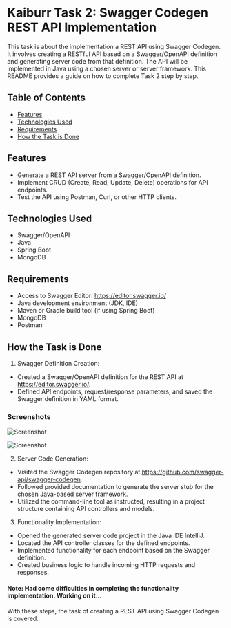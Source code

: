 # Kaiburr Task 2: Swagger Codegen REST API Implementation

This task is about the implementation a REST API using Swagger Codegen. It involves creating a RESTful API based on a Swagger/OpenAPI definition and generating server code from that definition. The API will be implemented in Java using a chosen server or server framework. This README provides a guide on how to complete Task 2 step by step.

## Table of Contents
- [Features](#features)
- [Technologies Used](#technologies-used)
- [Requirements](#requirements)
- [How the Task is Done](#how-the-task-is-done)

## Features
- Generate a REST API server from a Swagger/OpenAPI definition.
- Implement CRUD (Create, Read, Update, Delete) operations for API endpoints.
- Test the API using Postman, Curl, or other HTTP clients.

## Technologies Used
- Swagger/OpenAPI
- Java
- Spring Boot
- MongoDB

## Requirements
- Access to Swagger Editor: https://editor.swagger.io/
- Java development environment (JDK, IDE)
- Maven or Gradle build tool (if using Spring Boot)
- MongoDB
- Postman

## How the Task is Done

1. Swagger Definition Creation:

- Created a Swagger/OpenAPI definition for the REST API at https://editor.swagger.io/.
- Defined API endpoints, request/response parameters, and saved the Swagger definition in YAML format.

### Screenshots
![Screenshot](https://drive.google.com/uc?id=1ICGEwY6b3Cp8da3DYcEvgf0Mwab3B6I1)

![Screenshot](https://drive.google.com/uc?id=1lVqavvl4s1kabvO321i_FdYX1Vetmsnk)

2. Server Code Generation:

- Visited the Swagger Codegen repository at https://github.com/swagger-api/swagger-codegen.
- Followed provided documentation to generate the server stub for the chosen Java-based server framework.
- Utilized the command-line tool as instructed, resulting in a project structure containing API controllers and models.

3. Functionality Implementation:

- Opened the generated server code project in the Java IDE IntelliJ.
- Located the API controller classes for the defined endpoints.
- Implemented functionality for each endpoint based on the Swagger definition.
- Created business logic to handle incoming HTTP requests and responses.

#### Note: Had come difficulties in completing the functionality implementation. Working on it...

With these steps, the task of creating a REST API using Swagger Codegen is covered.
